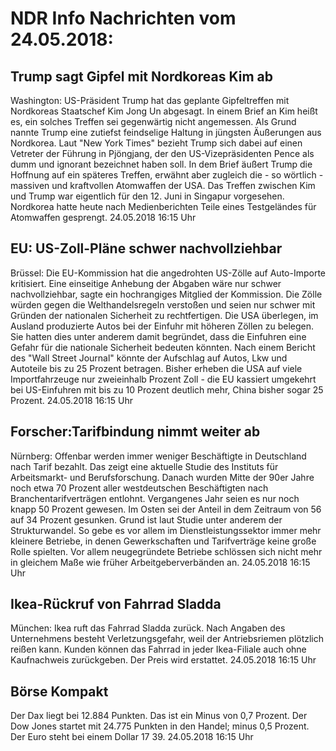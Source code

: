 # NDR Info Nachrichten vom 24.05.2018:


## Trump sagt Gipfel mit Nordkoreas Kim ab
Washington:	US-Präsident Trump hat das geplante Gipfeltreffen mit Nordkoreas Staatschef Kim Jong Un abgesagt. In einem Brief an Kim heißt es, ein solches Treffen sei gegenwärtig nicht angemessen. Als Grund nannte Trump eine zutiefst feindselige Haltung in jüngsten Äußerungen aus Nordkorea. Laut "New York Times" bezieht Trump sich dabei auf einen Vetreter der Führung in Pjöngjang, der den US-Vizepräsidenten Pence als dumm und ignorant bezeichnet haben soll. In dem Brief äußert Trump die Hoffnung auf ein späteres Treffen, erwähnt aber zugleich die - so wörtlich - massiven und kraftvollen Atomwaffen der USA. Das Treffen zwischen Kim und Trump war eigentlich für den 12. Juni in Singapur vorgesehen. Nordkorea hatte heute nach Medienberichten Teile eines Testgeländes für Atomwaffen gesprengt. 24.05.2018 16:15 Uhr 

## EU: US-Zoll-Pläne schwer nachvollziehbar
Brüssel: Die EU-Kommission hat die angedrohten US-Zölle auf Auto-Importe kritisiert. Eine einseitige Anhebung der Abgaben wäre nur schwer nachvollziehbar, sagte ein hochrangiges Mitglied der Kommission. Die Zölle würden gegen die Welthandelsregeln verstoßen und seien nur schwer mit Gründen der nationalen Sicherheit zu rechtfertigen. Die USA überlegen, im Ausland produzierte Autos bei der Einfuhr mit höheren Zöllen zu belegen. Sie hatten dies unter anderem damit begründet, dass die Einfuhren eine Gefahr für die nationale Sicherheit bedeuten könnten. Nach einem Bericht des "Wall Street Journal" könnte der Aufschlag auf Autos, Lkw und Autoteile bis zu 25 Prozent betragen. Bisher erheben die USA auf viele Importfahrzeuge nur zweieinhalb Prozent Zoll - die EU kassiert umgekehrt bei US-Einfuhren mit bis zu 10 Prozent deutlich mehr, China bisher sogar 25 Prozent. 24.05.2018 16:15 Uhr 

## Forscher:Tarifbindung nimmt weiter ab
Nürnberg: Offenbar werden immer weniger Beschäftigte in Deutschland nach Tarif bezahlt. Das zeigt eine aktuelle Studie des Instituts für Arbeitsmarkt- und Berufsforschung. Danach wurden Mitte der 90er Jahre noch etwa 70 Prozent aller westdeutschen Beschäftigten nach Branchentarifverträgen entlohnt. Vergangenes Jahr seien es nur noch knapp 50 Prozent gewesen. Im Osten sei der Anteil in dem Zeitraum von 56 auf 34 Prozent gesunken. Grund ist laut Studie unter anderem der Strukturwandel. So gebe es vor allem im Dienstleistungssektor immer mehr kleinere Betriebe, in denen Gewerkschaften und Tarifverträge keine große Rolle spielten. Vor allem neugegründete Betriebe schlössen sich nicht mehr in gleichem Maße wie früher Arbeitgeberverbänden an. 24.05.2018 16:15 Uhr 

## Ikea-Rückruf von Fahrrad Sladda
München: Ikea ruft das Fahrrad Sladda zurück. Nach Angaben des Unternehmens besteht Verletzungsgefahr, weil der Antriebsriemen plötzlich reißen kann. Kunden können das Fahrrad in jeder Ikea-Filiale auch ohne Kaufnachweis zurückgeben. Der Preis wird erstattet. 24.05.2018 16:15 Uhr 

## Börse Kompakt
Der Dax liegt bei 12.884 Punkten. Das ist ein Minus von 0,7 Prozent. Der Dow Jones startet mit 24.775 Punkten in den Handel; minus 0,5 Prozent. Der Euro steht bei einem Dollar 17 39. 24.05.2018 16:15 Uhr 
